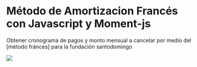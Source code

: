 # Método de Amortizacion Francés con Javascript y Moment-js

Obtener cronograma de pagos y monto mensual a cancelar por medio del [método fránces] para la fundación santodomingo 

<img src="![Captura](https://user-images.githubusercontent.com/118638906/205962953-241ebe09-e251-412f-9e0f-f0b5b61f94bb.PNG)"/>
